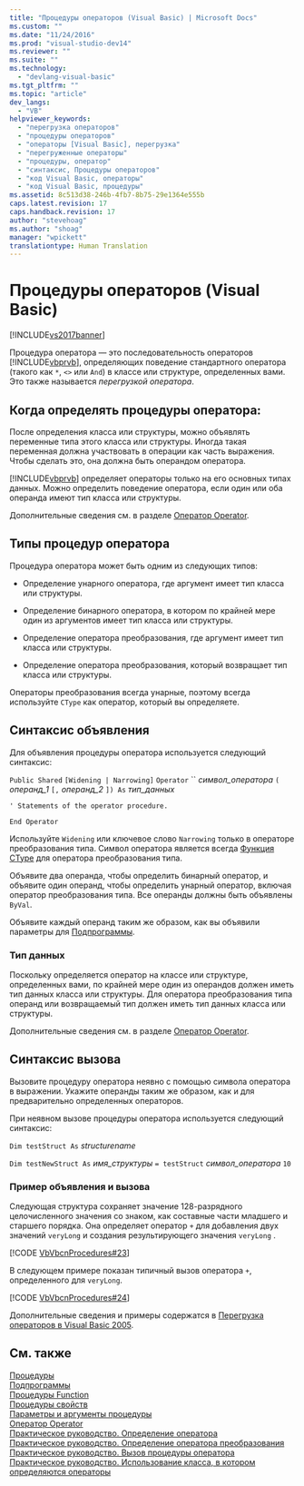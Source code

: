 ```yaml
---
title: "Процедуры операторов (Visual Basic) | Microsoft Docs"
ms.custom: ""
ms.date: "11/24/2016"
ms.prod: "visual-studio-dev14"
ms.reviewer: ""
ms.suite: ""
ms.technology: 
  - "devlang-visual-basic"
ms.tgt_pltfrm: ""
ms.topic: "article"
dev_langs: 
  - "VB"
helpviewer_keywords: 
  - "перегрузка операторов"
  - "процедуры операторов"
  - "операторы [Visual Basic], перегрузка"
  - "перегруженные операторы"
  - "процедуры, оператор"
  - "синтаксис, Процедуры операторов"
  - "код Visual Basic, операторы"
  - "код Visual Basic, процедуры"
ms.assetid: 8c513d38-246b-4fb7-8b75-29e1364e555b
caps.latest.revision: 17
caps.handback.revision: 17
author: "stevehoag"
ms.author: "shoag"
manager: "wpickett"
translationtype: Human Translation
---
```

# Процедуры операторов (Visual Basic)
[!INCLUDE[vs2017banner](../../../../csharp/includes/vs2017banner.md)]

Процедура оператора — это последовательность операторов [!INCLUDE[vbprvb](../../../../csharp/programming-guide/concepts/linq/includes/vbprvb_md.md)], определяющих поведение стандартного оператора \(такого как `*`, `<>` или `And`\) в классе или структуре, определенных вами.  Это также называется *перегрузкой оператора*.  
  
## Когда определять процедуры оператора:  
 После определения класса или структуры, можно объявлять переменные типа этого класса или структуры.  Иногда такая переменная должна участвовать в операции как часть выражения.  Чтобы сделать это, она должна быть операндом оператора.  
  
 [!INCLUDE[vbprvb](../../../../csharp/programming-guide/concepts/linq/includes/vbprvb_md.md)] определяет операторы только на его основных типах данных.  Можно определить поведение оператора, если один или оба операнда имеют тип класса или структуры.  
  
 Дополнительные сведения см. в разделе [Оператор Operator](../../../../visual-basic/language-reference/statements/operator-statement.md).  
  
## Типы процедур оператора  
 Процедура оператора может быть одним из следующих типов:  
  
-   Определение унарного оператора, где аргумент имеет тип класса или структуры.  
  
-   Определение бинарного оператора, в котором по крайней мере один из аргументов имеет тип класса или структуры.  
  
-   Определение оператора преобразования, где аргумент имеет тип класса или структуры.  
  
-   Определение оператора преобразования, который возвращает тип класса или структуры.  
  
 Операторы преобразования всегда унарные, поэтому всегда используйте `CType` как оператор, который вы определяете.  
  
## Синтаксис объявления  
 Для объявления процедуры оператора используется следующий синтаксис:  
  
 `Public Shared`   `[Widening | Narrowing]`   `Operator`   ``  *символ\_оператора*  `(` *операнд\_1*  `[,`  *операнд\_2* `]) As`  *тип\_данных*  
  
 `' Statements of the operator procedure.`  
  
 `End Operator`  
  
 Используйте `Widening` или ключевое слово `Narrowing` только в операторе преобразования типа.  Символ оператора является всегда [Функция CType](../../../../visual-basic/language-reference/functions/ctype-function.md) для оператора преобразования типа.  
  
 Объявите два операнда, чтобы определить бинарный оператор, и объявите один операнд, чтобы определить унарный оператор, включая оператор преобразования типа.  Все операнды должны быть объявлены `ByVal`.  
  
 Объявите каждый операнд таким же образом, как вы объявили параметры для [Подпрограммы](../../../../visual-basic/programming-guide/language-features/procedures/sub-procedures.md).  
  
### Тип данных  
 Поскольку определяется оператор на классе или структуре, определенных вами, по крайней мере один из операндов должен иметь тип данных класса или структуры.  Для оператора преобразования типа операнд или возвращаемый тип должен иметь тип данных класса или структуры.  
  
 Дополнительные сведения см. в разделе [Оператор Operator](../../../../visual-basic/language-reference/statements/operator-statement.md).  
  
## Синтаксис вызова  
 Вызовите процедуру оператора неявно с помощью символа оператора в выражении.  Укажите операнды таким же образом, как и для предварительно определенных операторов.  
  
 При неявном вызове процедуры оператора используется следующий синтаксис:  
  
 `Dim testStruct As`  *structurename*  
  
 `Dim testNewStruct As`  *имя\_структуры*  `= testStruct`  *символ\_оператора*  `10`  
  
### Пример объявления и вызова  
 Следующая структура сохраняет значение 128\-разрядного целочисленного значения со знаком, как составные части младшего и старшего порядка.  Она определяет оператор `+` для добавления двух значений `veryLong`  и создания результирующего значения `veryLong` .  
  
 [!CODE [VbVbcnProcedures#23](../CodeSnippet/VS_Snippets_VBCSharp/VbVbcnProcedures#23)]  
  
 В следующем примере показан типичный вызов оператора `+`, определенного для `veryLong`.  
  
 [!CODE [VbVbcnProcedures#24](../CodeSnippet/VS_Snippets_VBCSharp/VbVbcnProcedures#24)]  
  
 Дополнительные сведения и примеры содержатся в [Перегрузка операторов в Visual Basic 2005](http://go.microsoft.com/fwlink/?LinkId=101703).  
  
## См. также  
 [Процедуры](../../../../visual-basic/programming-guide/language-features/procedures/index.md)   
 [Подпрограммы](../../../../visual-basic/programming-guide/language-features/procedures/sub-procedures.md)   
 [Процедуры Function](../../../../visual-basic/programming-guide/language-features/procedures/function-procedures.md)   
 [Процедуры свойств](../../../../visual-basic/programming-guide/language-features/procedures/property-procedures.md)   
 [Параметры и аргументы процедуры](../../../../visual-basic/programming-guide/language-features/procedures/procedure-parameters-and-arguments.md)   
 [Оператор Operator](../../../../visual-basic/language-reference/statements/operator-statement.md)   
 [Практическое руководство. Определение оператора](../../../../visual-basic/programming-guide/language-features/procedures/how-to-define-an-operator.md)   
 [Практическое руководство. Определение оператора преобразования](../../../../visual-basic/programming-guide/language-features/procedures/how-to-define-a-conversion-operator.md)   
 [Практическое руководство. Вызов процедуры оператора](../../../../visual-basic/programming-guide/language-features/procedures/how-to-call-an-operator-procedure.md)   
 [Практическое руководство. Использование класса, в котором определяются операторы](../../../../visual-basic/programming-guide/language-features/procedures/how-to-use-a-class-that-defines-operators.md)